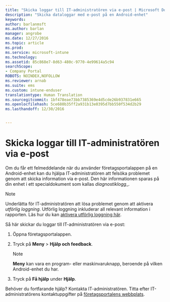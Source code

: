 ```yaml
---
title: "Skicka loggar till IT-administratören via e-post | Microsoft Docs"
description: "Skicka dataloggar med e-post på en Android-enhet"
keywords: 
author: barlanmsft
ms.author: barlan
manager: angrobe
ms.date: 12/27/2016
ms.topic: article
ms.prod: 
ms.service: microsoft-intune
ms.technology: 
ms.assetid: 85c868e7-8d63-480c-9770-4e99614a5c94
searchScope:
- Company Portal
ROBOTS: NOINDEX,NOFOLLOW
ms.reviewer: arnab
ms.suite: ems
ms.custom: intune-enduser
translationtype: Human Translation
ms.sourcegitcommit: 1bf478eae73bb7385369e4d5cde26b937831e665
ms.openlocfilehash: 5ce680b35ff2a931b13e0395d7bb550f534d2b29
ms.lasthandoff: 12/30/2016


---
```



# <a name="send-logs-to-your-it-admin-using-email"></a>Skicka loggar till IT-administratören via e-post

Om du får ett felmeddelande när du använder företagsportalappen på en Android-enhet kan du hjälpa IT-administratören att felsöka problemet genom att skicka information via e-post. Den här informationen sparas på din enhet i ett specialdokument som kallas _diagnostiklogg__.

> [!Note]
> Underlätta för IT-administratören att lösa problemet genom att aktivera _utförlig loggning_. Utförlig loggning inkluderar all relevant information i rapporten. Läs hur du kan [aktivera utförlig loggning här](use-verbose-logging-to-help-your-it-administrator-fix-device-issues-android.md).

Så här skickar du loggar till IT-administratören via e-post:

1.  Öppna företagsportalappen.

2.  Tryck på **Meny** >  **Hjälp och feedback**.

    > [!NOTE]
    > **Meny** kan vara en program- eller maskinvaruknapp, beroende på vilken Android-enhet du har.

3.  Tryck på **Få hjälp** under **Hjälp**.

Behöver du fortfarande hjälp? Kontakta IT-administratören. Titta efter IT-administratörens kontaktuppgifter på [företagsportalens webbplats](http://portal.manage.microsoft.com).

